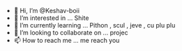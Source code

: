 - 👋 Hi, I’m @Keshav-boii
- 👀 I’m interested in ... Shite
- 🌱 I’m currently learning ... Pithon , scul , jeve , cu plu plu 
- 💞️ I’m looking to collaborate on ... projec
- 📫 How to reach me ... me reach you 

<!---
Keshav-boii/Keshav-boii is a ✨ special ✨ repository because its `README.md` (this file) appears on your GitHub profile.
You can click the Preview link to take a look at your changes.
--->

